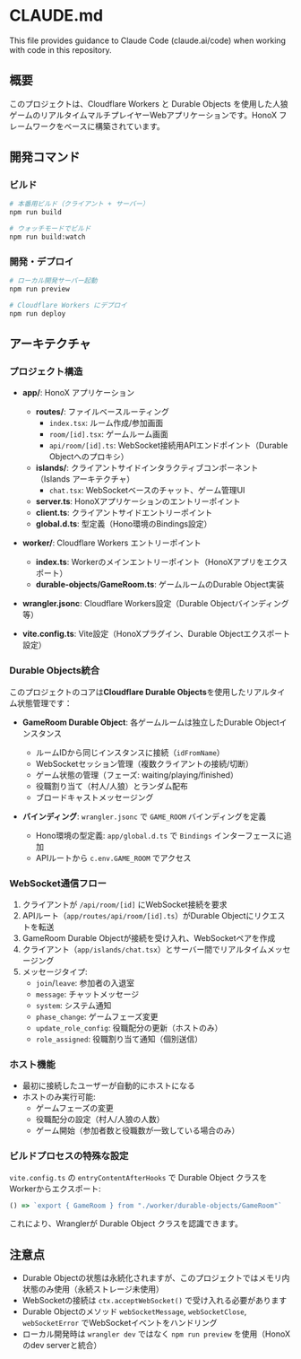 # CLAUDE.md

This file provides guidance to Claude Code (claude.ai/code) when working with code in this repository.

## 概要

このプロジェクトは、Cloudflare Workers と Durable Objects を使用した人狼ゲームのリアルタイムマルチプレイヤーWebアプリケーションです。HonoX フレームワークをベースに構築されています。

## 開発コマンド

### ビルド
```bash
# 本番用ビルド（クライアント + サーバー）
npm run build

# ウォッチモードでビルド
npm run build:watch
```

### 開発・デプロイ
```bash
# ローカル開発サーバー起動
npm run preview

# Cloudflare Workers にデプロイ
npm run deploy
```

## アーキテクチャ

### プロジェクト構造

- **app/**: HonoX アプリケーション
  - **routes/**: ファイルベースルーティング
    - `index.tsx`: ルーム作成/参加画面
    - `room/[id].tsx`: ゲームルーム画面
    - `api/room/[id].ts`: WebSocket接続用APIエンドポイント（Durable Objectへのプロキシ）
  - **islands/**: クライアントサイドインタラクティブコンポーネント（Islands アーキテクチャ）
    - `chat.tsx`: WebSocketベースのチャット、ゲーム管理UI
  - **server.ts**: HonoXアプリケーションのエントリーポイント
  - **client.ts**: クライアントサイドエントリーポイント
  - **global.d.ts**: 型定義（Hono環境のBindings設定）

- **worker/**: Cloudflare Workers エントリーポイント
  - **index.ts**: Workerのメインエントリーポイント（HonoXアプリをエクスポート）
  - **durable-objects/GameRoom.ts**: ゲームルームのDurable Object実装

- **wrangler.jsonc**: Cloudflare Workers設定（Durable Objectバインディング等）
- **vite.config.ts**: Vite設定（HonoXプラグイン、Durable Objectエクスポート設定）

### Durable Objects統合

このプロジェクトのコアは**Cloudflare Durable Objects**を使用したリアルタイム状態管理です：

- **GameRoom Durable Object**: 各ゲームルームは独立したDurable Objectインスタンス
  - ルームIDから同じインスタンスに接続（`idFromName`）
  - WebSocketセッション管理（複数クライアントの接続/切断）
  - ゲーム状態の管理（フェーズ: waiting/playing/finished）
  - 役職割り当て（村人/人狼）とランダム配布
  - ブロードキャストメッセージング

- **バインディング**: `wrangler.jsonc` で `GAME_ROOM` バインディングを定義
  - Hono環境の型定義: `app/global.d.ts` で `Bindings` インターフェースに追加
  - APIルートから `c.env.GAME_ROOM` でアクセス

### WebSocket通信フロー

1. クライアントが `/api/room/[id]` にWebSocket接続を要求
2. APIルート（`app/routes/api/room/[id].ts`）がDurable Objectにリクエストを転送
3. GameRoom Durable Objectが接続を受け入れ、WebSocketペアを作成
4. クライアント（`app/islands/chat.tsx`）とサーバー間でリアルタイムメッセージング
5. メッセージタイプ:
   - `join`/`leave`: 参加者の入退室
   - `message`: チャットメッセージ
   - `system`: システム通知
   - `phase_change`: ゲームフェーズ変更
   - `update_role_config`: 役職配分の更新（ホストのみ）
   - `role_assigned`: 役職割り当て通知（個別送信）

### ホスト機能

- 最初に接続したユーザーが自動的にホストになる
- ホストのみ実行可能:
  - ゲームフェーズの変更
  - 役職配分の設定（村人/人狼の人数）
  - ゲーム開始（参加者数と役職数が一致している場合のみ）

### ビルドプロセスの特殊な設定

`vite.config.ts` の `entryContentAfterHooks` で Durable Object クラスをWorkerからエクスポート:
```typescript
() => `export { GameRoom } from "./worker/durable-objects/GameRoom"`
```
これにより、Wranglerが Durable Object クラスを認識できます。

## 注意点

- Durable Objectの状態は永続化されますが、このプロジェクトではメモリ内状態のみ使用（永続ストレージ未使用）
- WebSocketの接続は `ctx.acceptWebSocket()` で受け入れる必要があります
- Durable Objectのメソッド `webSocketMessage`, `webSocketClose`, `webSocketError` でWebSocketイベントをハンドリング
- ローカル開発時は `wrangler dev` ではなく `npm run preview` を使用（HonoXのdev serverと統合）
